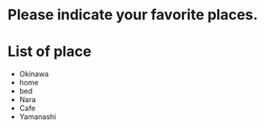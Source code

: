 # Please indicate your favorite places.

# List of place
- Okinawa
- home
- bed
- Nara
- Cafe
- Yamanashi
